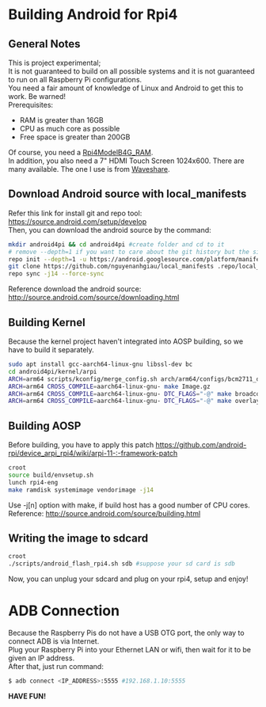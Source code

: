 # Building Android for Rpi4
## General Notes
This is project experimental;<br>
It is not guaranteed to build on all possible systems and it is not guaranteed to run on all Raspberry Pi configurations.<br>
You need a fair amount of knowledge of Linux and Android to get this to work. Be warned!<br>
Prerequisites:<br>
- RAM is greater than 16GB
- CPU as much core as possible
- Free space is greater than 200GB

Of course, you need a [Rpi4ModelB4G_RAM](https://hshop.vn/products/may-tinh-raspberry-pi-4-model-b-made-in-uk).<br>
In addition, you also need a 7" HDMI Touch Screen 1024x600. There are many available. The one I use is from [Waveshare](https://hshop.vn/products/man-hinh-7-inch-hdmi-lcd-h-cam-ung-dien-dung-waveshare-co-vo-bao-ve).
## Download Android source with local_manifests
Refer this link for install git and repo tool: https://source.android.com/setup/develop<br>
Then, you can download the android source by the command:

```bash
mkdir android4pi && cd android4pi #create folder and cd to it
# remove --depth=1 if you want to care about the git history but the size of the download will increase
repo init --depth=1 -u https://android.googlesource.com/platform/manifest -b android-11.0.0_r34
git clone https://github.com/nguyenanhgiau/local_manifests .repo/local_manifests -b rpi4-a11-telephony
repo sync -j14 --force-sync
 ```
Reference download the android source: http://source.android.com/source/downloading.html<br>

## Building Kernel

Because the kernel project haven't integrated into AOSP building, so we have to build it separately.
```bash
sudo apt install gcc-aarch64-linux-gnu libssl-dev bc
cd android4pi/kernel/arpi
ARCH=arm64 scripts/kconfig/merge_config.sh arch/arm64/configs/bcm2711_defconfig kernel/configs/android-base.config kernel/configs/android-recommended.config
ARCH=arm64 CROSS_COMPILE=aarch64-linux-gnu- make Image.gz
ARCH=arm64 CROSS_COMPILE=aarch64-linux-gnu- DTC_FLAGS="-@" make broadcom/bcm2711-rpi-4-b.dtb
ARCH=arm64 CROSS_COMPILE=aarch64-linux-gnu- DTC_FLAGS="-@" make overlays/vc4-kms-v3d-pi4.dtbo
```
## Building AOSP

Before building, you have to apply this patch https://github.com/android-rpi/device_arpi_rpi4/wiki/arpi-11-:-framework-patch
```bash
croot
source build/envsetup.sh
lunch rpi4-eng
make ramdisk systemimage vendorimage -j14
```
Use -j[n] option with make, if build host has a good number of CPU cores.<br>
Reference: http://source.android.com/source/building.html
## Writing the image to sdcard

```bash
croot
./scripts/android_flash_rpi4.sh sdb #suppose your sd card is sdb
```

Now, you can unplug your sdcard and plug on your rpi4, setup and enjoy!<br>

# ADB Connection
Because the Raspberry Pis do not have a USB OTG port, the only way to connect ADB is via Internet.<br>
Plug your Raspberry Pi into your Ethernet LAN or wifi, then wait for it to be given an IP address.<br>
After that, just run command:<br>
```bash
$ adb connect <IP_ADDRESS>:5555 #192.168.1.10:5555
```

**HAVE FUN!**
